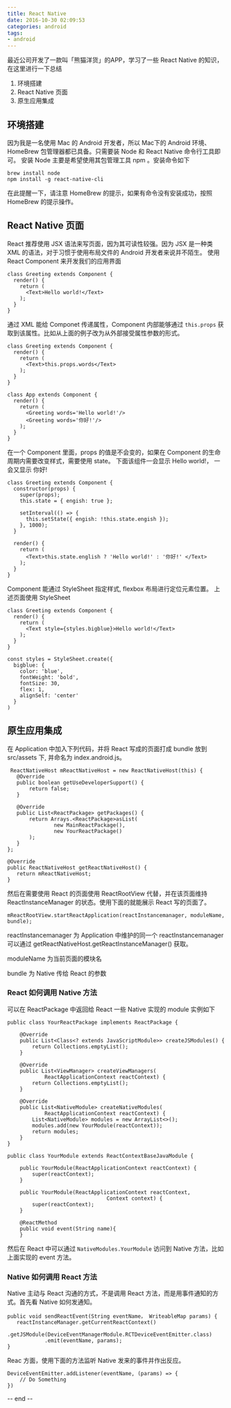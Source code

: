 ```yaml
---
title: React Native
date: 2016-10-30 02:09:53
categories: android
tags: 
- android
---
```


最近公司开发了一款叫「熊猫洋货」的APP，学习了一些 React Native 的知识，在这里进行一下总结

1. 环境搭建
2. React Native 页面
3. 原生应用集成

<!-- more -->

## 环境搭建
因为我是一名使用 Mac 的 Android 开发者，所以 Mac下的 Android 环境、HomeBrew 包管理器都已具备。只需要装 Node 和 React Native 命令行工具即可。 安装 Node 主要是希望使用其包管理工具 npm 。安装命令如下


```
brew install node
npm install -g react-native-cli
```

在此提醒一下，请注意 HomeBrew 的提示，如果有命令没有安装成功，按照 HomeBrew 的提示操作。


## React Native 页面
React 推荐使用 JSX 语法来写页面，因为其可读性较强。因为 JSX 是一种类 XML 的语法，对于习惯于使用布局文件的 Android 开发者来说并不陌生。 使用 React Component 来开发我们的应用界面

```
class Greeting extends Component {
  render() {
    return (
      <Text>Hello world!</Text>
    );
  }
}
```

通过 XML 能给 Componet 传递属性，Component 内部能够通过 `this.props` 获取到该属性。比如从上面的例子改为从外部接受属性参数的形式。

```
class Greeting extends Component {
  render() {
    return (
      <Text>this.props.words</Text>
    );
  }
}

class App extends Component {
  render() {
    return (
      <Greeting words='Hello world!'/>
      <Greeting words='你好!'/>
    );
  }
}
```

在一个 Component 里面，props 的值是不会变的，如果在 Component 的生命周期内需要改变样式，需要使用 state。 下面该组件一会显示 Hello world!， 一会又显示 你好!

```
class Greeting extends Component {
  constructor(props) {
    super(props);
    this.state = { engish: true };

    setInterval(() => {
      this.setState({ engish: !this.state.engish });
    }, 1000);
  }
  
  render() {
    return (
      <Text>this.state.english ? 'Hello world!' : '你好!' </Text>
    );
  }
}
```

Component 能通过 StyleSheet 指定样式, flexbox 布局进行定位元素位置。 上述页面使用 StyleSheet 

```
class Greeting extends Component {
  render() {
    return (
      <Text style={styles.bigblue}>Hello world!</Text>
    );
  }
}

const styles = StyleSheet.create({
  bigblue: {
    color: 'blue',
    fontWeight: 'bold',
    fontSize: 30,
    flex: 1,
    alignSelf: 'center'
  }
)
```


## 原生应用集成
在 Application 中加入下列代码，并将 React 写成的页面打成 bundle 放到 src/assets 下, 并命名为 index.android.js。

```
 ReactNativeHost mReactNativeHost = new ReactNativeHost(this) {
   @Override
   public boolean getUseDeveloperSupport() {
       return false;
   }

   @Override
   public List<ReactPackage> getPackages() {
       return Arrays.<ReactPackage>asList(
               new MainReactPackage(),
               new YourReactPackage()
       );
   }
};

@Override
public ReactNativeHost getReactNativeHost() {
   return mReactNativeHost;
}
```

然后在需要使用 React 的页面使用 ReactRootView 代替，并在该页面维持 ReactInstanceManager 的状态。使用下面的就能展示 React 写的页面了。

```
mReactRootView.startReactApplication(reactInstancemanager, moduleName, bundle);
```

reactInstancemanager 为 Application 中维护的同一个 reactInstancemanager 可以通过 getReactNativeHost.getReactInstanceManager() 获取。

moduleName 为当前页面的模块名

bundle 为 Native 传给 React 的参数


### React 如何调用 Native 方法
可以在 ReactPackage 中返回给 React 一些 Native 实现的 module 实例如下

```
public class YourReactPackage implements ReactPackage {

    @Override
    public List<Class<? extends JavaScriptModule>> createJSModules() {
        return Collections.emptyList();
    }

    @Override
    public List<ViewManager> createViewManagers(
    		ReactApplicationContext reactContext) {
        return Collections.emptyList();
    }

    @Override
    public List<NativeModule> createNativeModules(
            ReactApplicationContext reactContext) {
        List<NativeModule> modules = new ArrayList<>();
        modules.add(new YourModule(reactContext));
        return modules;
    }
}

public class YourModule extends ReactContextBaseJavaModule {

    public YourModule(ReactApplicationContext reactContext) {
        super(reactContext);
    }

    public YourModule(ReactApplicationContext reactContext, 
    							Context context) {
        super(reactContext);
    }

    @ReactMethod
    public void event(String name){
    }
```

然后在 React 中可以通过 `NativeModules.YourModule` 访问到 Native 方法，比如上面实现的 event 方法。


### Native 如何调用 React 方法
Native 主动与 React 沟通的方式，不是调用 React 方法，而是用事件通知的方式。首先看 Native 如何发通知。

```
public void sendReactEvent(String eventName， WriteableMap params) {
   reactInstanceManager.getCurrentReactContext()
   		.getJSModule(DeviceEventManagerModule.RCTDeviceEventEmitter.class)
			.emit(eventName, params);
}
```

Reac 方面，使用下面的方法监听 Native 发来的事件并作出反应。

```
DeviceEventEmitter.addListener(eventName, (params) => {
	// Do Something
})
```


-- end --